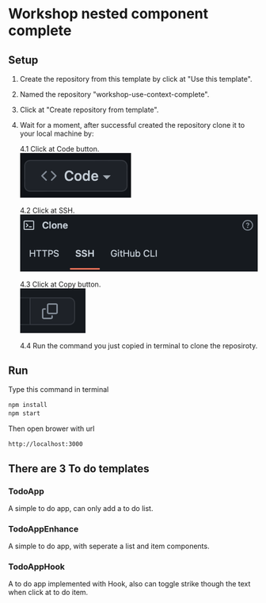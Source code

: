 # Workshop nested component complete

## Setup

1. Create the repository from this template by click at "Use this template".
2. Named the repository "workshop-use-context-complete".
3. Click at "Create repository from template".
4. Wait for a moment, after successful created the repository clone it to your local machine by:

    4.1 Click at Code button.  
![Click at Code image](./src/assets/readme_1.png)

    4.2 Click at SSH.  
![Click at SSH image](./src/assets/readme_2.png)

    4.3 Click at Copy button.  
![Click at copy image](./src/assets/readme_3.png)

    4.4 Run the command you just copied in terminal to clone the reposiroty.

## Run

Type this command in terminal

```js
npm install
npm start
```

Then open brower with url

```text
http://localhost:3000
```

## There are 3 To do templates

### TodoApp

A simple to do app, can only add a to do list.

### TodoAppEnhance

A simple to do app, with seperate a list and item components.

### TodoAppHook

A to do app implemented with Hook, also can toggle strike though the text when click at to do item.

